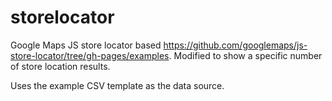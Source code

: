 # storelocator

Google Maps JS store locator based https://github.com/googlemaps/js-store-locator/tree/gh-pages/examples. Modified to show a specific number of store location results. 

Uses the example CSV template as the data source. 
